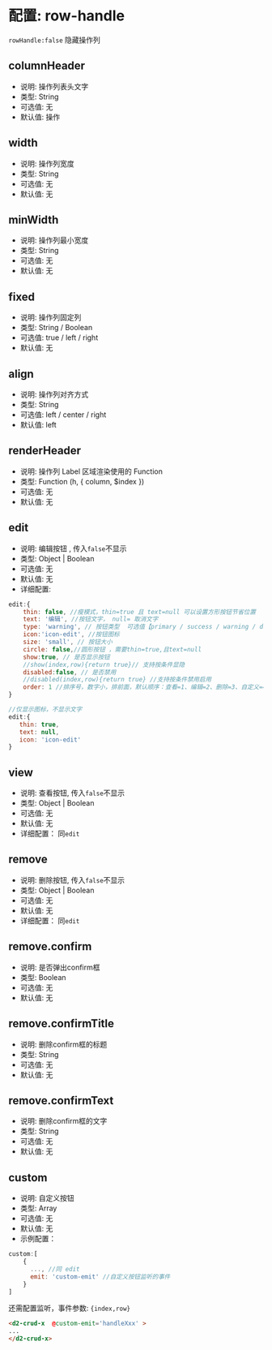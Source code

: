 # 配置: row-handle

`rowHandle:false` 隐藏操作列

## columnHeader

* 说明: 操作列表头文字
* 类型: String
* 可选值: 无
* 默认值: 操作

## width

* 说明: 操作列宽度
* 类型: String
* 可选值: 无
* 默认值: 无

## minWidth

* 说明: 操作列最小宽度
* 类型: String
* 可选值: 无
* 默认值: 无

## fixed

* 说明: 操作列固定列
* 类型: String / Boolean
* 可选值: true / left / right
* 默认值: 无

## align

* 说明: 操作列对齐方式
* 类型: String
* 可选值: left / center / right
* 默认值: left

## renderHeader

* 说明: 操作列 Label 区域渲染使用的 Function
* 类型: Function (h, { column, $index })
* 可选值: 无
* 默认值: 无

## edit

* 说明: 编辑按钮 , 传入`false`不显示
* 类型: Object | Boolean
* 可选值: 无
* 默认值: 无
* 详细配置: 
```js
edit:{
    thin: false, //瘦模式，thin=true 且 text=null 可以设置方形按钮节省位置 
    text: '编辑', //按钮文字， null= 取消文字
    type: 'warning', // 按钮类型  可选值【primary / success / warning / danger / info / text】
    icon:'icon-edit', //按钮图标
    size: 'small', // 按钮大小
    circle: false,//圆形按钮 ，需要thin=true,且text=null
    show:true, // 是否显示按钮
    //show(index,row){return true}// 支持按条件显隐 
    disabled:false, // 是否禁用
    //disabled(index,row){return true} //支持按条件禁用启用 
    order: 1 //排序号，数字小，排前面，默认顺序：查看=1、编辑=2、删除=3、自定义=4
}
```
```js
//仅显示图标，不显示文字
edit:{
   thin: true,
   text: null,
   icon: 'icon-edit'
}
```

## view

* 说明: 查看按钮, 传入`false`不显示
* 类型: Object | Boolean
* 可选值: 无
* 默认值: 无
* 详细配置： 同`edit`

## remove

* 说明: 删除按钮, 传入`false`不显示
* 类型: Object | Boolean
* 可选值: 无
* 默认值: 无
* 详细配置： 同`edit`

## remove.confirm

* 说明: 是否弹出confirm框
* 类型: Boolean
* 可选值: 无
* 默认值: 无

## remove.confirmTitle

* 说明: 删除confirm框的标题
* 类型: String
* 可选值: 无
* 默认值: 无

## remove.confirmText

* 说明: 删除confirm框的文字
* 类型: String
* 可选值: 无
* 默认值: 无


## custom

* 说明: 自定义按钮
* 类型: Array
* 可选值: 无
* 默认值: 无
* 示例配置：
```js
custom:[
    {
      ..., //同 edit 
      emit: 'custom-emit' //自定义按钮监听的事件
    }
]
```
还需配置监听，事件参数: `{index,row}`
 ```html
<d2-crud-x  @custom-emit='handleXxx' >
...
</d2-crud-x>
 ```




